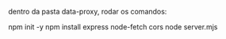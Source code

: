 dentro da pasta data-proxy, rodar os comandos:

npm init -y
npm install express node-fetch cors
node server.mjs